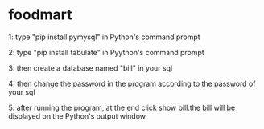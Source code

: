 # foodmart

  
1: type "pip install pymysql" in Python's command prompt

2: type "pip install tabulate" in Pyython's command prompt

3: then create a database named "bill" in your sql

4: then change the password in the program according to the password of your sql

5: after running the program, at the end click show bill.the bill will be displayed on the Python's output window
